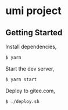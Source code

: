 # umi project

## Getting Started

Install dependencies,

```bash
$ yarn
```

Start the dev server,

```bash
$ yarn start
```

Deploy to gitee.com,

```bash
$ ./deploy.sh
```
